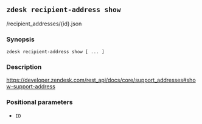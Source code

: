 ## `zdesk recipient-address show`

/recipient_addresses/{id}.json

### Synopsis

    zdesk recipient-address show [ ... ]

### Description

https://developer.zendesk.com/rest_api/docs/core/support_addresses#show-support-address

### Positional parameters

* `ID`

